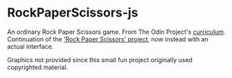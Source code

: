 # RockPaperScissors-js
An ordinary Rock Paper Scissors game.
From The Odin Project's [curriculum](https://www.theodinproject.com/courses/web-development-101/lessons/dom-manipulation).  
Continuation of the ['Rock Paper Scissors' project](
https://www.theodinproject.com/courses/web-development-101/lessons/rock-paper-scissors?ref=lnav), now instead with an actual interface.

Graphics not provided since this small fun project originally used copyrighted material.
